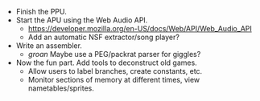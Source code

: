 * Finish the PPU.
* Start the APU using the Web Audio API.
  * https://developer.mozilla.org/en-US/docs/Web/API/Web_Audio_API
  * Add an automatic NSF extractor/song player?
* Write an assembler.
  * *groan* Maybe use a PEG/packrat parser for giggles?
* Now the fun part. Add tools to deconstruct old games.
  * Allow users to label branches, create constants, etc.
  * Monitor sections of memory at different times, view nametables/sprites.
